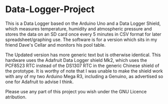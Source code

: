 # Data-Logger-Project

This is a Data Logger based on the Arduino Uno and a Data Logger Shield, which measures temperature, humidity and atmospheric pressure and stores the data on an SD card once every 5 minutes in CSV format for later spreadsheet/graphing use. The software is for a version which sits in my friend Dave's Cellar and monitors his pool table.

The Updated version has more generic text but is otherwise identical. This hardware uses the Adafruit Data Logger shield Mk2, which uses the PCF8523 RTC instead of the DS1307 RTC in the generic Chinese shield of the prototype. It is worthy of note that I was unable to make the shield work with any of my two Arduino Mega R3, including a Genuino, as advertised so one for Adafruit to advise I think.

Please use any part of this project you wish under the GNU Licence atribution.
